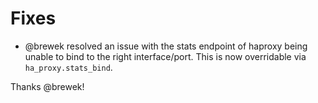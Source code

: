 # Fixes

- @brewek resolved an issue with the stats endpoint of haproxy being unable to bind
  to the right interface/port. This is now overridable via `ha_proxy.stats_bind`.

Thanks @brewek!
